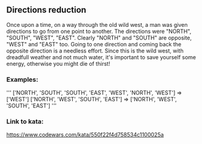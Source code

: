 ## Directions reduction
Once upon a time, on a way through the old wild west, a man was given directions to go from one point to another. The directions were "NORTH", "SOUTH", "WEST", "EAST". Clearly "NORTH" and "SOUTH" are opposite, "WEST" and "EAST" too. Going to one direction and coming back the opposite direction is a needless effort. Since this is the wild west, with dreadfull weather and not much water, it's important to save yourself some energy, otherwise you might die of thirst!

### Examples:
'''
['NORTH', 'SOUTH', 'SOUTH', 'EAST', 'WEST', 'NORTH', 'WEST'] => ['WEST']
['NORTH', 'WEST', 'SOUTH', 'EAST']                           => ['NORTH', 'WEST', 'SOUTH', 'EAST']
'''

### Link to kata:
https://www.codewars.com/kata/550f22f4d758534c1100025a
